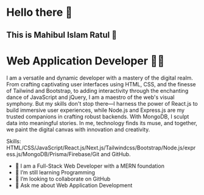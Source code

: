 # Hello there 👋

## This is Mahibul Islam Ratul 🥰
# Web Application Developer 👨‍💻


I am a versatile and dynamic developer with a mastery of the digital realm. From crafting captivating user interfaces using HTML, CSS, and the finesse of Tailwind and Bootstrap, to adding interactivity through the enchanting dance of JavaScript and jQuery, I am a maestro of the web's visual symphony. But my skills don't stop there—I harness the power of React.js to build immersive user experiences, while Node.js and Express.js are my trusted companions in crafting robust backends. With MongoDB, I sculpt data into meaningful stories. In me, technology finds its muse, and together, we paint the digital canvas with innovation and creativity.

Skills: HTML/CSS/JavaScript/React.js/Next.js/Tailwindcss/Bootstrap/Node.js/express.js/MongoDB/Prisma/Firebase/Git and GitHub.

- 🔭  I am a Full-Stack Web Developer with a MERN foundation 
- 🌱 I’m still learning Programming
- 👯 I’m looking to collaborate on GitHub 
- 💬 Ask me about Web Application Development




 



 





